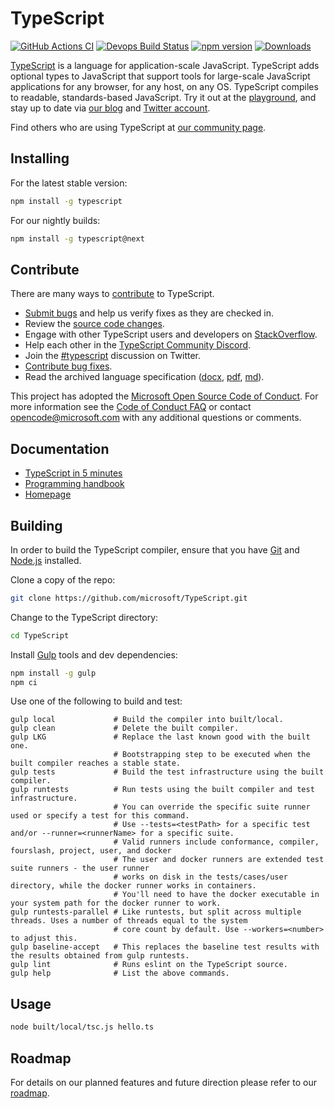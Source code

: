 # TypeScript

[![GitHub Actions CI](https://github.com/microsoft/TypeScript/workflows/CI/badge.svg)](https://github.com/microsoft/TypeScript/actions?query=workflow%3ACI)
[![Devops Build Status](https://dev.azure.com/typescript/TypeScript/_apis/build/status/Typescript/node10)](https://dev.azure.com/typescript/TypeScript/_build?definitionId=7)
[![npm version](https://badge.fury.io/js/typescript.svg)](https://www.npmjs.com/package/typescript)
[![Downloads](https://img.shields.io/npm/dm/typescript.svg)](https://www.npmjs.com/package/typescript)

[TypeScript](https://www.typescriptlang.org/) is a language for
application-scale JavaScript. TypeScript adds optional types to JavaScript that
support tools for large-scale JavaScript applications for any browser, for any
host, on any OS. TypeScript compiles to readable, standards-based JavaScript.
Try it out at the [playground](https://www.typescriptlang.org/play/), and stay
up to date via [our blog](https://blogs.msdn.microsoft.com/typescript) and
[Twitter account](https://twitter.com/typescript).

Find others who are using TypeScript at
[our community page](https://www.typescriptlang.org/community/).

## Installing

For the latest stable version:

```bash
npm install -g typescript
```

For our nightly builds:

```bash
npm install -g typescript@next
```

## Contribute

There are many ways to
[contribute](https://github.com/microsoft/TypeScript/blob/main/CONTRIBUTING.md)
to TypeScript.

- [Submit bugs](https://github.com/microsoft/TypeScript/issues) and help us
  verify fixes as they are checked in.
- Review the
  [source code changes](https://github.com/microsoft/TypeScript/pulls).
- Engage with other TypeScript users and developers on
  [StackOverflow](https://stackoverflow.com/questions/tagged/typescript).
- Help each other in the
  [TypeScript Community Discord](https://discord.gg/typescript).
- Join the [#typescript](https://twitter.com/search?q=%23TypeScript) discussion
  on Twitter.
- [Contribute bug fixes](https://github.com/microsoft/TypeScript/blob/main/CONTRIBUTING.md).
- Read the archived language specification
  ([docx](https://github.com/microsoft/TypeScript/blob/main/doc/TypeScript%20Language%20Specification%20-%20ARCHIVED.docx?raw=true),
  [pdf](https://github.com/microsoft/TypeScript/blob/main/doc/TypeScript%20Language%20Specification%20-%20ARCHIVED.pdf?raw=true),
  [md](https://github.com/microsoft/TypeScript/blob/main/doc/spec-ARCHIVED.md)).

This project has adopted the
[Microsoft Open Source Code of Conduct](https://opensource.microsoft.com/codeofconduct/).
For more information see the
[Code of Conduct FAQ](https://opensource.microsoft.com/codeofconduct/faq/) or
contact [opencode@microsoft.com](mailto:opencode@microsoft.com) with any
additional questions or comments.

## Documentation

- [TypeScript in 5 minutes](https://www.typescriptlang.org/docs/handbook/typescript-in-5-minutes.html)
- [Programming handbook](https://www.typescriptlang.org/docs/handbook/intro.html)
- [Homepage](https://www.typescriptlang.org/)

## Building

In order to build the TypeScript compiler, ensure that you have
[Git](https://git-scm.com/downloads) and [Node.js](https://nodejs.org/)
installed.

Clone a copy of the repo:

```bash
git clone https://github.com/microsoft/TypeScript.git
```

Change to the TypeScript directory:

```bash
cd TypeScript
```

Install [Gulp](https://gulpjs.com/) tools and dev dependencies:

```bash
npm install -g gulp
npm ci
```

Use one of the following to build and test:

```
gulp local             # Build the compiler into built/local.
gulp clean             # Delete the built compiler.
gulp LKG               # Replace the last known good with the built one.
                       # Bootstrapping step to be executed when the built compiler reaches a stable state.
gulp tests             # Build the test infrastructure using the built compiler.
gulp runtests          # Run tests using the built compiler and test infrastructure.
                       # You can override the specific suite runner used or specify a test for this command.
                       # Use --tests=<testPath> for a specific test and/or --runner=<runnerName> for a specific suite.
                       # Valid runners include conformance, compiler, fourslash, project, user, and docker
                       # The user and docker runners are extended test suite runners - the user runner
                       # works on disk in the tests/cases/user directory, while the docker runner works in containers.
                       # You'll need to have the docker executable in your system path for the docker runner to work.
gulp runtests-parallel # Like runtests, but split across multiple threads. Uses a number of threads equal to the system
                       # core count by default. Use --workers=<number> to adjust this.
gulp baseline-accept   # This replaces the baseline test results with the results obtained from gulp runtests.
gulp lint              # Runs eslint on the TypeScript source.
gulp help              # List the above commands.
```

## Usage

```bash
node built/local/tsc.js hello.ts
```

## Roadmap

For details on our planned features and future direction please refer to our
[roadmap](https://github.com/microsoft/TypeScript/wiki/Roadmap).
